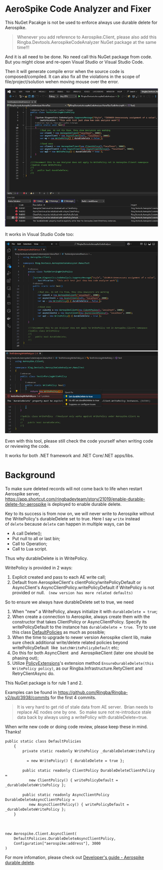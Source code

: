 # AeroSpike Code Analyzer and Fixer

This NuGet Pacakge is not be used to enforce always use durable delete for Aerospike.

> Whenever you add reference to Aerospike.Client, please also add this Ringba.Devtools.AerospikeCodeAnalyzer NuGet package at the same time!!!

And it is all need to be done. No need call this NuGet package from code.  But you might close and re-open Visual Studio or Visual Studio Code.

Then it will generate compile error when the source code is composed/compiled.  It can also fix all the violations in the scope of file/project/solution wehen moving mouse over the error.

![Compile eror](./screenShots/VisualStudio-4-compile-errors.jpg)


It works in Visual Studio Code too:

![Compile eror](./screenShots/VSCode-4-compile-errors.jpg)
![Compile eror](./screenShots/VSCodeWritePolicyFix.jpg)


Even with this tool, please still check the code yourself when writing code or reviewing the code.

It works for both .NET framework and .NET Core/.NET apps/libs.

# Background

To make sure deleted records will not come back to life when restart Aerospike server, https://app.shortcut.com/ringbadevteam/story/21019/enable-durable-delete-for-aerospike is deployed to enable durable delete.

Key to its success is from now on, we will never write to Aerospike without the WritePolicy's durableDelete set to true. Here I say `write` instead of `delete` because `delete` can happen in multiple ways, can be

- A call Delete();
- Put null to all or last bin;
- Call to Operation;
- Call to Lua script.

Thus why durableDelete is in WritePolicy.

WritePolicy is provided in 2 ways:
1. Explicit created and pass to each AE write call;
1. Default from AerospikeClient's clientPolicy/writePolicyDefault or AsyncClient's AsyncClientPolicy.writePolicyDefault if WritePolicy is not provided or null.   `(new version has more related defaults)`

So to ensure we always have durableDelete set to true, we need


1. When "new" a WritePolicy, always initialize it with `durableDelete = true`;
1. When create a connection to Aerospike, always create them with the constructor that takes ClientPolicy or AsyncClientPolicy. Specify its writePolicyDefault to the instance has `durableDelete = true`.  Try to use this class [DefaultPolicies](https://github.com/Ringba/Ringba-v2/blob/ccc67a659fc5df0970c89500eb7ffaf676502957/Ringba.Infrastructure.Aerospike/DefaultPolicies.cs) as much as possible;
1. When the time to upgrade to newer version Aerospike client lib, make sure check additional write/delete related policies beyond writePolicyDefault  like  `batchWritePolicyDefault` etc;
1. Do this for both AsyncClient  and  AerospikeClient (later one should be phasing out);
1. Utilize [PolicyExtensions](https://github.com/Ringba/Ringba-v2/blob/ccc67a659fc5df0970c89500eb7ffaf676502957/Ringba.Infrastructure.Aerospike/PolicyExtensions.cs)'s extension method `EnsureDurableDelete(this WritePolicy policy)`, as our Ringba.Infrastructure.RetyClient and RetryClientAsync do.

This NuGet package is for rule 1 and 2.

Examples can be found in https://github.com/Ringba/Ringba-v2/pull/3938/commits for the first 4 commits. 



> It is very hard to get rid of stale data from AE server.  Brian needs to replace AE nodes one by one. 
So make sure not re-introduce stale data back by always using a writePolicy with durableDelete=true. 


When write new code or doing code review, please keep these in mind.  Thanks!

    
```
public static class DefaultPolicies
    {
        private static readonly WritePolicy _durableDeleteWritePolicy 

          = new WritePolicy() { durableDelete = true };

        public static readonly ClientPolicy DurableDeleteClientPolicy = 
           new ClientPolicy() { writePolicyDefault = _durableDeleteWritePolicy };

        public static readonly AsyncClientPolicy DurableDeleteAsyncClientPolicy = 
           new AsyncClientPolicy() { writePolicyDefault = _durableDeleteWritePolicy };
    }



new Aerospike.Client.AsyncClient(
    DefaultPolicies.DurableDeleteAsyncClientPolicy, 
    Configuration["aerospike:address"], 3000
)
```

For more infomation, please check out [Developer's guide - Aerospike durable delete](https://app.shortcut.com/ringbadevteam/write/IkRvYyI6I3V1aWQgIjY3ODZmM2NhLTQyYTEtNGQ1OC1hMjI4LTY3MDZmYzk5OTk2YSI=).

